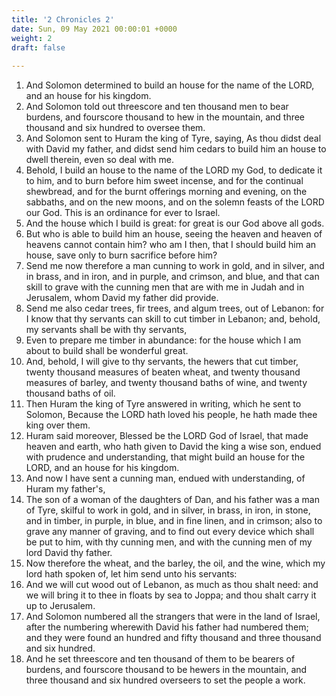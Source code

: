 ```yaml
---
title: '2 Chronicles 2'
date: Sun, 09 May 2021 00:00:01 +0000
weight: 2
draft: false
  
---
```


1. And Solomon determined to build an house for the name of the LORD, and an house for his kingdom.
2. And Solomon told out threescore and ten thousand men to bear burdens, and fourscore thousand to hew in the mountain, and three thousand and six hundred to oversee them.
3. And Solomon sent to Huram the king of Tyre, saying, As thou didst deal with David my father, and didst send him cedars to build him an house to dwell therein, even so deal with me.
4. Behold, I build an house to the name of the LORD my God, to dedicate it to him, and to burn before him sweet incense, and for the continual shewbread, and for the burnt offerings morning and evening, on the sabbaths, and on the new moons, and on the solemn feasts of the LORD our God. This is an ordinance for ever to Israel.
5. And the house which I build is great: for great is our God above all gods.
6. But who is able to build him an house, seeing the heaven and heaven of heavens cannot contain him? who am I then, that I should build him an house, save only to burn sacrifice before him?
7. Send me now therefore a man cunning to work in gold, and in silver, and in brass, and in iron, and in purple, and crimson, and blue, and that can skill to grave with the cunning men that are with me in Judah and in Jerusalem, whom David my father did provide.
8. Send me also cedar trees, fir trees, and algum trees, out of Lebanon: for I know that thy servants can skill to cut timber in Lebanon; and, behold, my servants shall be with thy servants,
9. Even to prepare me timber in abundance: for the house which I am about to build shall be wonderful great.
10. And, behold, I will give to thy servants, the hewers that cut timber, twenty thousand measures of beaten wheat, and twenty thousand measures of barley, and twenty thousand baths of wine, and twenty thousand baths of oil.
11. Then Huram the king of Tyre answered in writing, which he sent to Solomon, Because the LORD hath loved his people, he hath made thee king over them.
12. Huram said moreover, Blessed be the LORD God of Israel, that made heaven and earth, who hath given to David the king a wise son, endued with prudence and understanding, that might build an house for the LORD, and an house for his kingdom.
13. And now I have sent a cunning man, endued with understanding, of Huram my father's,
14. The son of a woman of the daughters of Dan, and his father was a man of Tyre, skilful to work in gold, and in silver, in brass, in iron, in stone, and in timber, in purple, in blue, and in fine linen, and in crimson; also to grave any manner of graving, and to find out every device which shall be put to him, with thy cunning men, and with the cunning men of my lord David thy father.
15. Now therefore the wheat, and the barley, the oil, and the wine, which my lord hath spoken of, let him send unto his servants:
16. And we will cut wood out of Lebanon, as much as thou shalt need: and we will bring it to thee in floats by sea to Joppa; and thou shalt carry it up to Jerusalem.
17. And Solomon numbered all the strangers that were in the land of Israel, after the numbering wherewith David his father had numbered them; and they were found an hundred and fifty thousand and three thousand and six hundred.
18. And he set threescore and ten thousand of them to be bearers of burdens, and fourscore thousand to be hewers in the mountain, and three thousand and six hundred overseers to set the people a work.
